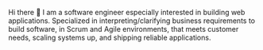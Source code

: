  Hi there 👋 I am a software engineer especially interested in building web applications. Specialized in interpreting/clarifying business requirements to build software, 
 in Scrum and Agile environments, that meets customer needs, scaling systems up, and shipping reliable applications.


<!--
**zino-sage/zino-sage** is a ✨ _special_ ✨ repository because its `README.md` (this file) appears on your GitHub profile.

Here are some ideas to get you started:

- 🔭 I’m currently working on ...
- 🌱 I’m currently learning ...
- 👯 I’m looking to collaborate on ...
- 🤔 I’m looking for help with ...
- 💬 Ask me about ...
- 📫 How to reach me: ...
- 😄 Pronouns: ...
- ⚡ Fun fact: ...
-->
